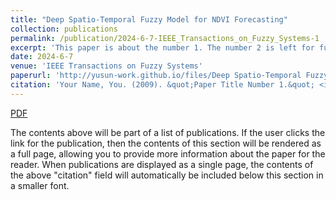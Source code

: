 ```yaml
---
title: "Deep Spatio-Temporal Fuzzy Model for NDVI Forecasting"
collection: publications
permalink: /publication/2024-6-7-IEEE_Transactions_on_Fuzzy_Systems-1
excerpt: 'This paper is about the number 1. The number 2 is left for future work.'
date: 2024-6-7
venue: 'IEEE Transactions on Fuzzy Systems'
paperurl: 'http://yusun-work.github.io/files/Deep Spatio-Temporal Fuzzy Model for NDVI Forecasting.pdf'
citation: 'Your Name, You. (2009). &quot;Paper Title Number 1.&quot; <i>Journal 1</i>. 1(1).'
---
```


[PDF](http://yusun-work.github.io/files/Deep_Spatio-Temporal_Fuzzy_Model_for_NDVI_Forecasting.pdf)

The contents above will be part of a list of publications. If the user clicks the link for the publication, then the contents of this section will be rendered as a full page, allowing you to provide more information about the paper for the reader. When publications are displayed as a single page, the contents of the above "citation" field will automatically be included below this section in a smaller font.
